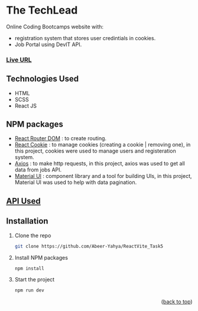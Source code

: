 # The TechLead

Online Coding Bootcamps website with:

- registration system that stores user credintials in cookies.
- Job Portal using DevIT API.

### [Live URL](https://abeer-yahya.github.io/)

## Technologies Used

- HTML
- SCSS
- React JS

## NPM packages

- [React Router DOM](https://www.npmjs.com/package/react-router-dom) : to create routing.
- [React Cookie](https://www.npmjs.com/package/react-cookie) : to manage cookies (creating a cookie | removing one), in this project, cookies were used to manage users and registeration system.
- [Axios](https://www.npmjs.com/package/axios) : to make http requests, in this project, axios was used to get all data from jobs API.
- [Material UI](https://mui.com/material-ui/getting-started/installation/) : component library and a tool for building UIs, in this project, Material UI was used to help with data pagination.

## [API Used](https://devitjobs.us/api/jobsLight)

## Installation

1. Clone the repo
   ```sh
   git clone https://github.com/Abeer-Yahya/ReactVite_Task5
   ```
2. Install NPM packages
   ```sh
   npm install
   ```
3. Start the project
   ```sh
   npm run dev
   ```

<p align="right">(<a href="#readme-top">back to top</a>)</p>
